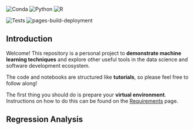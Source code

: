 ![Conda](https://img.shields.io/badge/conda-25.5.1-blue)
![Python](https://img.shields.io/badge/python-3.13.5-yellow)
![R](https://img.shields.io/badge/R-4.4.3-red)

![Tests](https://github.com/dgalvis/ML_train/actions/workflows/tests.yml/badge.svg)
![pages-build-deployment](https://github.com/dgalvis/ML_train/actions/workflows/pages/pages-build-deployment/badge.svg)

## Introduction

Welcome! This repository is a personal project to **demonstrate machine learning techniques** and explore other useful tools in the data science and software development ecosystem.

The code and notebooks are structured like **tutorials**, so please feel free to follow along!

The first thing you should do is prepare your **virtual environment**. Instructions on how to do this can be found on the [Requirements](requirements.md) page.

## Regression Analysis

